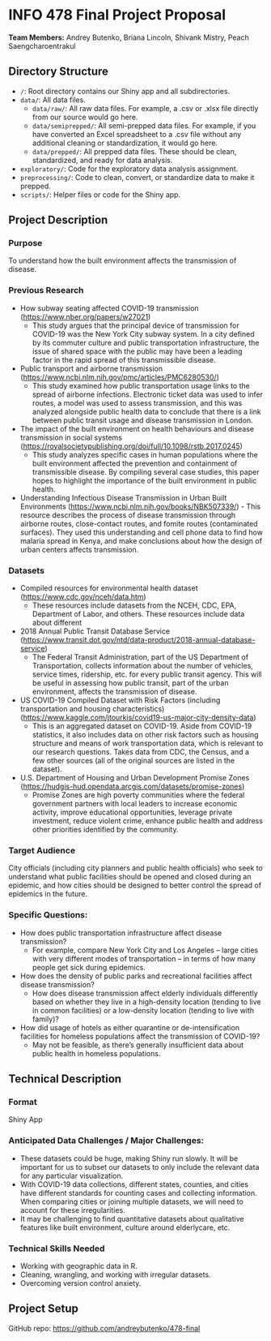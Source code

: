 # INFO 478 Final Project Proposal

**Team Members:** Andrey Butenko, Briana Lincoln, Shivank Mistry, Peach Saengcharoentrakul

## Directory Structure

- `/`: Root directory contains our Shiny app and all subdirectories.
- `data/`: All data files.
  - `data/raw/`: All raw data files. For example, a .csv or .xlsx file directly from our source would go here.
  - `data/semiprepped/`: All semi-prepped data files. For example, if you have converted an Excel spreadsheet to a .csv file without any additional cleaning or standardization, it would go here.
  - `data/prepped/`: All prepped data files. These should be clean, standardized, and ready for data analysis.
- `exploratory/`: Code for the exploratory data analysis assignment.
- `preprocessing/`: Code to clean, convert, or standardize data to make it prepped.
- `scripts/`: Helper files or code for the Shiny app.

## Project Description

### Purpose

To understand how the built environment affects the transmission of disease.

### Previous Research

- How subway seating affected COVID-19 transmission (https://www.nber.org/papers/w27021)
  - This study argues that the principal device of transmission for COVID-19 was the New York City subway system. In a city defined by its commuter culture and public transportation infrastructure, the issue of shared space with the public may have been a leading factor in the rapid spread of this transmissible disease.
- Public transport and airborne transmission (https://www.ncbi.nlm.nih.gov/pmc/articles/PMC6280530/)
  - This study examined how public transportation usage links to the spread of airborne infections. Electronic ticket data was used to infer routes, a model was used to assess transmission, and this was analyzed alongside public health data to conclude that there is a link between public transit usage and disease transmission in London.
- The impact of the built environment on health behaviours and disease transmission in social systems (https://royalsocietypublishing.org/doi/full/10.1098/rstb.2017.0245)
  - This study analyzes specific cases in human populations where the built environment affected the prevention and containment of transmissible disease. By compiling several case studies, this paper hopes to highlight the importance of the built environment in public health.
- Understanding Infectious Disease Transmission in Urban Built Environments
  (https://www.ncbi.nlm.nih.gov/books/NBK507339/) - This resource describes the process of disease transmission through airborne routes, close-contact routes, and fomite routes (contaminated surfaces). They used this understanding and cell phone data to find how malaria spread in Kenya, and make conclusions about how the design of urban centers affects transmission.

### Datasets

- Compiled resources for environmental health dataset (https://www.cdc.gov/nceh/data.htm)
  - These resources include datasets from the NCEH, CDC, EPA, Department of Labor, and others. These resources include data about different
- 2018 Annual Public Transit Database Service (https://www.transit.dot.gov/ntd/data-product/2018-annual-database-service)
  - The Federal Transit Administration, part of the US Department of Transportation, collects information about the number of vehicles, service times, ridership, etc. for every public transit agency. This will be useful in assessing how public transit, part of the urban environment, affects the transmission of disease.
- US COVID-19 Compiled Dataset with Risk Factors (including transportation and housing characteristics) (https://www.kaggle.com/jtourkis/covid19-us-major-city-density-data)
  - This is an aggregated dataset on COVID-19. Aside from COVID-19 statistics, it also includes data on other risk factors such as housing structure and means of work transportation data, which is relevant to our research questions. Takes data from CDC, the Census, and a few other sources (all of the original sources are listed in the dataset).
- U.S. Department of Housing and Urban Development Promise Zones (https://hudgis-hud.opendata.arcgis.com/datasets/promise-zones)
  - Promise Zones are high poverty communities where the federal government partners with local leaders to increase economic activity, improve educational opportunities, leverage private investment, reduce violent crime, enhance public health and address other priorities identified by the community.

### Target Audience

City officials (including city planners and public health officials) who seek to understand what public facilities should be opened and closed during an epidemic, and how cities should be designed to better control the spread of epidemics in the future.

### Specific Questions:

- How does public transportation infrastructure affect disease transmission?
  - For example, compare New York City and Los Angeles – large cities with very different modes of transportation – in terms of how many people get sick during epidemics.
- How does the density of public parks and recreational facilities affect disease transmission?
  - How does disease transmission affect elderly individuals differently based on whether they live in a high-density location (tending to live in common facilities) or a low-density location (tending to live with family)?
- How did usage of hotels as either quarantine or de-intensification facilities for homeless populations affect the transmission of COVID-19?
  - May not be feasible, as there’s generally insufficient data about public health in homeless populations.

## Technical Description

### Format

Shiny App

### Anticipated Data Challenges / Major Challenges:

- These datasets could be huge, making Shiny run slowly. It will be important for us to subset our datasets to only include the relevant data for any particular visualization.
- With COVID-19 data collections, different states, counties, and cities have different standards for counting cases and collecting information. When comparing cities or joining multiple datasets, we will need to account for these irregularities.
- It may be challenging to find quantitative datasets about qualitative features like built environment, culture around elderlycare, etc.

### Technical Skills Needed

- Working with geographic data in R.
- Cleaning, wrangling, and working with irregular datasets.
- Overcoming version control anxiety.

## Project Setup

GitHub repo: https://github.com/andreybutenko/478-final
